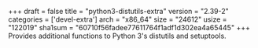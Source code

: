 +++
draft = false
title = "python3-distutils-extra"
version = "2.39-2"
categories = ['devel-extra']
arch = "x86_64"
size = "24612"
usize = "122019"
sha1sum = "60710f56fadee77611764f1adf1d302ea4a65445"
+++
Provides additional functions to Python 3's distutils and setuptools.